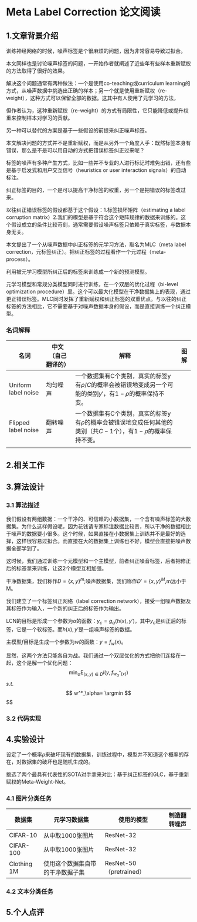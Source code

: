 # Meta Label Correction 论文阅读

## 1.文章背景介绍

训练神经网络的时候，噪声标签是个很麻烦的问题，因为非常容易导致过拟合。

本文同样也是讨论噪声标签的问题，一开始作者就阐述了近些年有些样本重新赋权的方法取得了很好的效果。

解决这个问题通常有两种做法：一个是使用co-teaching或curriculum learning的方式，从噪声数据中挑选出正确的样本；另一个就是使用重新赋权（re-weight），这种方式可以保留全部的数据。这其中有人使用了元学习的方法，

但作者认为，这种重新赋权（re-weight）的方式有局限性，它只能降低或提升权重来控制样本对学习的贡献。

另一种可以替代的方案是基于一些假设的前提来纠正噪声标签。

本文解决问题的方式并不是重新赋权，而是从另外一个角度入手：既然标签本身有错误，那么是不是可以用自动的方式把错误标签纠正过来呢？

标签的噪声有多种产生方式，比如一些并不专业的人进行标记时难免出错，还有些是基于启发式和用户交互信号（heuristics or user interaction signals）的自动标注。

纠正标签的目的，一个是可以提高干净标签的权重，另一个是把错误的标签改过来。

以往纠正错误标签的假设都基于这个假设：1.标签损坏矩阵（estimating a label corruption matrix）2.我们的模型是基于符合这个矩阵规律的数据来训练的。这个假设成立的条件比较苛刻，通常需要假设噪声标签只依赖于真实标签，与数据本身无关。

本文提出了一个从噪声数据中纠正标签的元学习方法，取名为MLC（meta label correction，元标签纠正）。把纠正标签的过程看作一个元过程（meta-process）。

利用被元学习模型所纠正后的标签来训练成一个新的预测模型。

元学习模型和常规分类模型同时进行训练，在一个双层的优化过程（bi-level optimization procedure）里。这个可以最大化模型在干净数据集上的表现，通过更正错误标签。MLC同时发挥了重新赋权和纠正标签的双重优点。与以往的纠正标签的方法相比，它不需要基于对噪声数据本身的假设，而是直接训练一个纠正模型。







### 名词解释

| 名词                | 中文（自己翻译的） | 解释                                                         | 图解 |
| ------------------- | ------------------ | ------------------------------------------------------------ | ---- |
| Uniform label noise | 均匀噪声           | 一个数据集有C个类别，真实的标签y有$\rho/C$的概率会被错误地变成另一个可能的类别$y'$，有$1-\rho$的概率保持不变。 |      |
| Flipped label noise | 翻转噪声           | 一个数据集有C个类别，真实的标签y有$\rho$的概率会被错误地变成任何其他的类别（共$C-1$个），有$1-\rho$的概率保持不变。 |      |
|                     |                    |                                                              |      |



## 2.相关工作



## 3.算法设计

### 3.1 算法描述

我们假设有两组数据：一个干净的、可信赖的小数据集，一个含有噪声标签的大数据集。为什么这样假设呢，因为花钱请专家标注数据比较贵，所以干净的数据相比于噪声的数据要小很多。这个时候，如果直接在小数据集上训练并不是最好的选择，这样很容易过拟合。而直接在大的数据集上训练也不好，模型会直接把噪声数据全部学到了。

这时候，我们通过训练一个元模型和一个主模型，前者纠正噪音标签，后者把修正后的标签拿来训练，让这2个模型互相加强。

干净数据集，我们称作$D=\{x,y\}^m$;噪声数据集，我们称作$D'=\{x,y\}^M$,m远小于M。

我们建立了一个标签纠正网络（label correction network），接受一组噪声数据及其标签作为输入，一个新的纠正后的标签作为输出。

LCN的目标是形成一个参数为$\alpha$的函数：$y_c=g_{\alpha}\left( h(x),y'\right)$，其中$y_c$是纠正后的标签，它是一个软标签。而$h(x),y'$是一组噪声标签的数据。

主模型$f$目标是生成一个参数为$w$的函数：$y=f_w(x)$。

显然，这两个方法只能各自为战。我们通过一个双层优化的方式把他们连接在一起，这个是解一个优化问题：
$$
\min_\alpha\mathrm{E}_{(x,y)\in D}l\left(y,f_{w^{*}_\alpha(x)}\right)
$$
$s.t.$  
$$
w^*_\alpha= \argmin
$$
 $$

### 3.2 代码实现

## 4.实验设计

设定了一个概率$\rho$来破坏现有的数据集，训练过程中，模型并不知道这个概率的存在，对数据集的破坏也是随机生成的。

挑选了两个最具有代表性的SOTA对手拿来对比：基于纠正标签的GLC，基于重新赋权的Meta-Weight-Net。



### 4.1 图片分类任务

| 数据集      | 元学习数据集                     | 使用的模型              | 制造翻转噪声 |
| ----------- | -------------------------------- | ----------------------- | ------------ |
| CIFAR-10    | 从中取1000张图片                 | ResNet-32               |              |
| CIFAR-100   | 从中取1000张图片                 | ResNet-32               |              |
| Clothing 1M | 使用这个数据集自带的干净数据子集 | ResNet-50（pretrained） |              |





### 4.2 文本分类任务

## 5.个人点评
